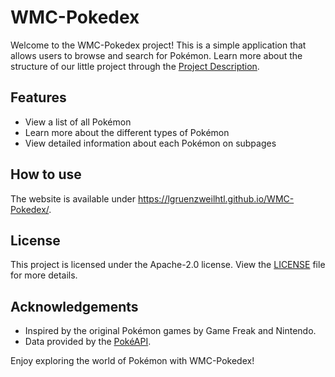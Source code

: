 # WMC-Pokedex

Welcome to the WMC-Pokedex project! This is a simple application that allows users to browse and search for Pokémon.
Learn more about the structure of our little project through the [Project Description](ProjectDescription.md).

## Features

- View a list of all Pokémon
- Learn more about the different types of Pokémon
- View detailed information about each Pokémon on subpages

## How to use

The website is available under https://lgruenzweilhtl.github.io/WMC-Pokedex/.

## License

This project is licensed under the Apache-2.0 license. View the [LICENSE](LICENSE) file for more details.

## Acknowledgements

- Inspired by the original Pokémon games by Game Freak and Nintendo.
- Data provided by the [PokéAPI](https://pokeapi.co/).

Enjoy exploring the world of Pokémon with WMC-Pokedex!
